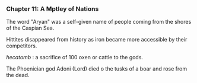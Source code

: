 ### Chapter 11: A Mptley of Nations

The word "Aryan" was a self-given name of people coming from the shores of the Caspian Sea.

Hittites disappeared from history as iron became more accessible by their competitors.

*hecatomb*
: a sacrifice of 100 oxen or cattle to the gods.

The Phoenician god Adoni (Lord) died o the tusks of a boar and rose from the dead.
